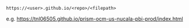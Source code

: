 `https://<user>.github.io/<repo>/<filepath>`

e.g. https://tnl06505.github.io/prism-ocm-us-nucala-pbi-prod/index.html
